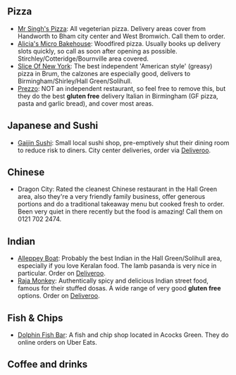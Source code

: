 Pizza
--------
* [Mr Singh's Pizza](http://www.mrsinghspizza.co.uk/): All vegeterian pizza. Delivery areas cover from Handworth to Bham city center and West Bromwich. Call them to order.
* [Alicia's Micro Bakehouse](http://www.aliciasmicrobakehouse.co.uk): Woodfired pizza. Usually books up delivery slots quickly, so call as soon after opening as possible. Stirchley/Cotteridge/Bournville area covered.
* [Slice Of New York](https://www.just-eat.co.uk/restaurants-slice-of-new-york-birmingham/): The best independent 'American style' (greasy) pizza in Brum, the calzones are especially good, delivers to Birmingham/Shirley/Hall Green/Solihull.
* [Prezzo](https://www.prezzorestaurants.co.uk/): NOT an independent restaurant, so feel free to remove this, but they do the best **gluten free** delivery Italian in Birmingham (GF pizza, pasta and garlic bread), and cover most areas.

Japanese and Sushi
------
* [Gaijin Sushi](https://www.gaijinsushi.co.uk/): Small local sushi shop, pre-emptively shut their dining room to reduce risk to diners. City center deliveries, order via [Deliveroo](https://deliveroo.co.uk/).

Chinese
-------
* Dragon City: Rated the cleanest Chinese restaurant in the Hall Green area, also they're a very friendly family business, offer generous portions and do a traditional takeaway menu but cooked fresh to order. Been very quiet in there recently but the food is amazing! Call them on 0121 702 2474.

Indian
-------
* [Alleppey Boat](http://www.alleppeyboat.co.uk/): Probably the best Indian in the Hall Green/Solihull area, especially if you love Keralan food. The lamb pasanda is very nice in particular. Order on [Deliveroo](https://deliveroo.co.uk/).
* [Raja Monkey](http://www.rajamonkey.co.uk/wp-content/uploads/2013/09/Raja-Monkey-Main-Menu.pdf): Authentically spicy and delicious Indian street food, famous for their stuffed dosas. A wide range of very good **gluten free** options. Order on [Deliveroo](https://deliveroo.co.uk/).

Fish & Chips
--------
* [Dolphin Fish Bar](https://www.ubereats.com/gb/birmingham/food-delivery/dolphin-fish-bar/OnyFCGw5SYKizhGk1SWsVQ): A fish and chip shop located in Acocks Green. They do online orders on Uber Eats. 

Coffee and drinks
-------
